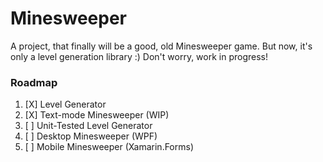 # Minesweeper

A project, that finally will be a good, old Minesweeper game. But now, it's only a level generation library :) Don't worry, work in progress! 

### Roadmap
1. [X] Level Generator
2. [X] Text-mode Minesweeper (WIP)
3. [ ] Unit-Tested Level Generator
4. [ ] Desktop Minesweeper (WPF)
5. [ ] Mobile Minesweeper (Xamarin.Forms)
